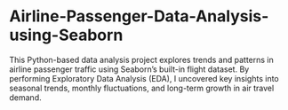 # Airline-Passenger-Data-Analysis-using-Seaborn
This Python-based data analysis project explores trends and patterns in airline passenger traffic using Seaborn’s built-in flight dataset. By performing Exploratory Data Analysis (EDA), I uncovered key insights into seasonal trends, monthly fluctuations, and long-term growth in air travel demand.

